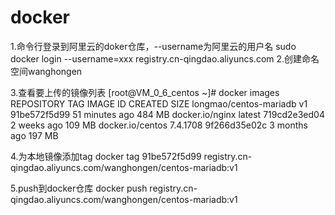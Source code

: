 # docker




1.命令行登录到阿里云的doker仓库，--username为阿里云的用户名
sudo docker login --username=xxx registry.cn-qingdao.aliyuncs.com
2.创建命名空间wanghongen

3.查看要上传的镜像列表
[root@VM_0_6_centos ~]# docker images
REPOSITORY               TAG                 IMAGE ID            CREATED             SIZE
longmao/centos-mariadb   v1                  91be572f5d99        51 minutes ago      484 MB
docker.io/nginx          latest              719cd2e3ed04        2 weeks ago         109 MB
docker.io/centos         7.4.1708            9f266d35e02c        3 months ago        197 MB

4.为本地镜像添加tag
docker tag 91be572f5d99 registry.cn-qingdao.aliyuncs.com/wanghongen/centos-mariadb:v1

5.push到docker仓库
docker push registry.cn-qingdao.aliyuncs.com/wanghongen/centos-mariadb:v1